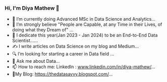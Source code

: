 ### Hi, I'm Diya Mathew 👋

- 🔭 I’m currently doing Advanced MSc in Data Science and Analytics...
- 🌱 I’m strongly believe "People are Capable, at any Time in their Lives, of doing what they Dream of" ...
- 🌱 I dedicate this year(Jan 2023 - Jan 2024) to be an End-to-End Data Scientist......
- ✍️ I write articles on Data Science on my blog and Medium...
- :mag: I’m looking for starting a career in Data field ...
- 💬 Ask me about Data...
- 📫 How to reach me: LinkedIn : www.linkedin.com/in/diya-mathew/...
- :pencil:My Blog: https://thedatasavvy.blogspot.com/...
<!--
**DiyaMatthew/DiyaMatthew** is a ✨ _special_ ✨ repository because its `README.md` (this file) appears on your GitHub profile.

Here are some ideas to get you started:

- 🔭 I’m currently doing Advanced MSc in Dta Science and Analytics...
- 🌱 I’m strongly believe "Learn continually — there’s always one more thing to learn" ...
- 👯 ✍️:pencil: I write articles of Data Science on my blog and Medium...
- 🤔 I’m looking for starting a career in Data field ...
- 💬 Ask me about ...
- 📫 How to reach me: LinkedIn : www.linkedin.com/in/diya-mathew/...
- 😄 My Blog: https://thedatasavvy.blogspot.com/...
- ⚡ Fun fact: ...
-->
